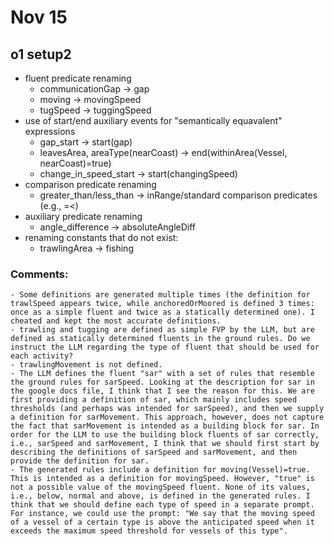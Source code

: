 # Nov 15

## o1 setup2

- fluent predicate renaming
    - communicationGap -> gap
    - moving -> movingSpeed
    - tugSpeed -> tuggingSpeed
- use of start/end auxiliary events for "semantically equavalent" expressions
    - gap_start -> start(gap) 
    - leavesArea, areaType(nearCoast) -> end(withinArea(Vessel, nearCoast)=true)
    - change_in_speed_start -> start(changingSpeed) 
- comparison predicate renaming
    - greater_than/less_than -> inRange/standard comparison predicates (e.g., =<)
- auxiliary predicate renaming
    - angle_difference -> absoluteAngleDiff
- renaming constants that do not exist:
    - trawlingArea -> fishing

### Comments:
    - Some definitions are generated multiple times (the definition for trawlSpeed appears twice, while anchoredOrMoored is defined 3 times: once as a simple fluent and twice as a statically determined one). I cheated and kept the most accurate definitions.
    - trawling and tugging are defined as simple FVP by the LLM, but are defined as statically determined fluents in the ground rules. Do we instruct the LLM regarding the type of fluent that should be used for each activity?
    - trawlingMovement is not defined.
    - The LLM defines the fluent "sar" with a set of rules that resemble the ground rules for sarSpeed. Looking at the description for sar in the google docs file, I think that I see the reason for this. We are first providing a definition of sar, which mainly includes speed thresholds (and perhaps was intended for sarSpeed), and then we supply a definition for sarMovement. This approach, however, does not capture the fact that sarMovement is intended as a building block for sar. In order for the LLM to use the building block fluents of sar correctly, i.e., sarSpeed and sarMovement, I think that we should first start by describing the definitions of sarSpeed and sarMovement, and then provide the definition for sar.
    - The generated rules include a definition for moving(Vessel)=true. This is intended as a definition for movingSpeed. However, "true" is not a possible value of the movingSpeed fluent. None of its values, i.e., below, normal and above, is defined in the generated rules. I think that we should define each type of speed in a separate prompt. For instance, we could use the prompt: "We say that the moving speed of a vessel of a certain type is above the anticipated speed when it exceeds the maximum speed threshold for vessels of this type".

